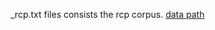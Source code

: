 _rcp.txt files consists the rcp corpus. 
[data path](https://drive.google.com/drive/folders/1TOR9ZpThcXiM9Dz0zONKOdZBfcJgWnsM?usp=sharing)
